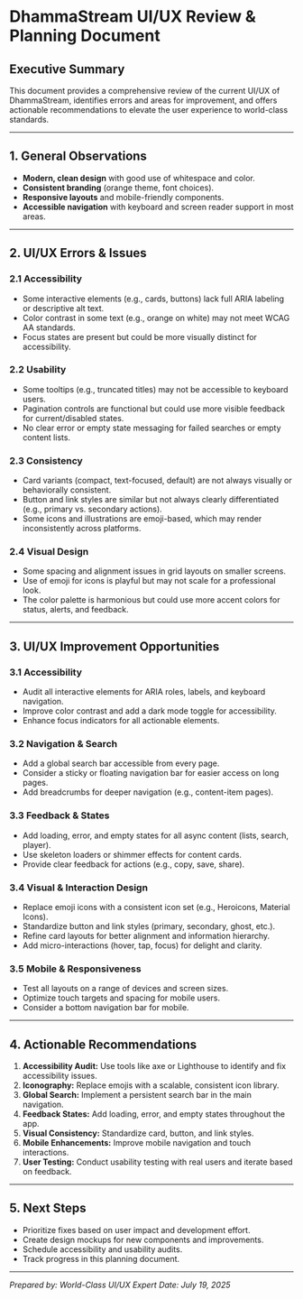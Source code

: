 # DhammaStream UI/UX Review & Planning Document

## Executive Summary

This document provides a comprehensive review of the current UI/UX of DhammaStream, identifies errors and areas for improvement, and offers actionable recommendations to elevate the user experience to world-class standards.

---

## 1. General Observations

- **Modern, clean design** with good use of whitespace and color.
- **Consistent branding** (orange theme, font choices).
- **Responsive layouts** and mobile-friendly components.
- **Accessible navigation** with keyboard and screen reader support in most areas.

---

## 2. UI/UX Errors & Issues

### 2.1 Accessibility

- Some interactive elements (e.g., cards, buttons) lack full ARIA labeling or descriptive alt text.
- Color contrast in some text (e.g., orange on white) may not meet WCAG AA standards.
- Focus states are present but could be more visually distinct for accessibility.

### 2.2 Usability

- Some tooltips (e.g., truncated titles) may not be accessible to keyboard users.
- Pagination controls are functional but could use more visible feedback for current/disabled states.
- No clear error or empty state messaging for failed searches or empty content lists.

### 2.3 Consistency

- Card variants (compact, text-focused, default) are not always visually or behaviorally consistent.
- Button and link styles are similar but not always clearly differentiated (e.g., primary vs. secondary actions).
- Some icons and illustrations are emoji-based, which may render inconsistently across platforms.

### 2.4 Visual Design

- Some spacing and alignment issues in grid layouts on smaller screens.
- Use of emoji for icons is playful but may not scale for a professional look.
- The color palette is harmonious but could use more accent colors for status, alerts, and feedback.

---

## 3. UI/UX Improvement Opportunities

### 3.1 Accessibility

- Audit all interactive elements for ARIA roles, labels, and keyboard navigation.
- Improve color contrast and add a dark mode toggle for accessibility.
- Enhance focus indicators for all actionable elements.

### 3.2 Navigation & Search

- Add a global search bar accessible from every page.
- Consider a sticky or floating navigation bar for easier access on long pages.
- Add breadcrumbs for deeper navigation (e.g., content-item pages).

### 3.3 Feedback & States

- Add loading, error, and empty states for all async content (lists, search, player).
- Use skeleton loaders or shimmer effects for content cards.
- Provide clear feedback for actions (e.g., copy, save, share).

### 3.4 Visual & Interaction Design

- Replace emoji icons with a consistent icon set (e.g., Heroicons, Material Icons).
- Standardize button and link styles (primary, secondary, ghost, etc.).
- Refine card layouts for better alignment and information hierarchy.
- Add micro-interactions (hover, tap, focus) for delight and clarity.

### 3.5 Mobile & Responsiveness

- Test all layouts on a range of devices and screen sizes.
- Optimize touch targets and spacing for mobile users.
- Consider a bottom navigation bar for mobile.

---

## 4. Actionable Recommendations

1. **Accessibility Audit:** Use tools like axe or Lighthouse to identify and fix accessibility issues.
2. **Iconography:** Replace emojis with a scalable, consistent icon library.
3. **Global Search:** Implement a persistent search bar in the main navigation.
4. **Feedback States:** Add loading, error, and empty states throughout the app.
5. **Visual Consistency:** Standardize card, button, and link styles.
6. **Mobile Enhancements:** Improve mobile navigation and touch interactions.
7. **User Testing:** Conduct usability testing with real users and iterate based on feedback.

---

## 5. Next Steps

- Prioritize fixes based on user impact and development effort.
- Create design mockups for new components and improvements.
- Schedule accessibility and usability audits.
- Track progress in this planning document.

---

_Prepared by: World-Class UI/UX Expert_
_Date: July 19, 2025_
